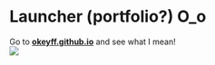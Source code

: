 # Launcher (portfolio?) O_o
  Go to <b><a href="https://okeyff.github.com">okeyff.github.io</a></b> and see what I mean!<br>
  <img src="https://media1.tenor.com/images/f2e21649084aa2f46d8cb24c60b99a94/tenor.gif?itemid=14594279">
  
